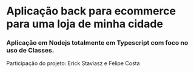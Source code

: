 <h1>Aplicação back para ecommerce para uma loja de minha cidade</h1>
<h3>Aplicação em Nodejs totalmente em Typescript com foco no uso de Classes.</h3>
<p>Participação do projeto: Erick Staviasz e Felipe Costa</p>
